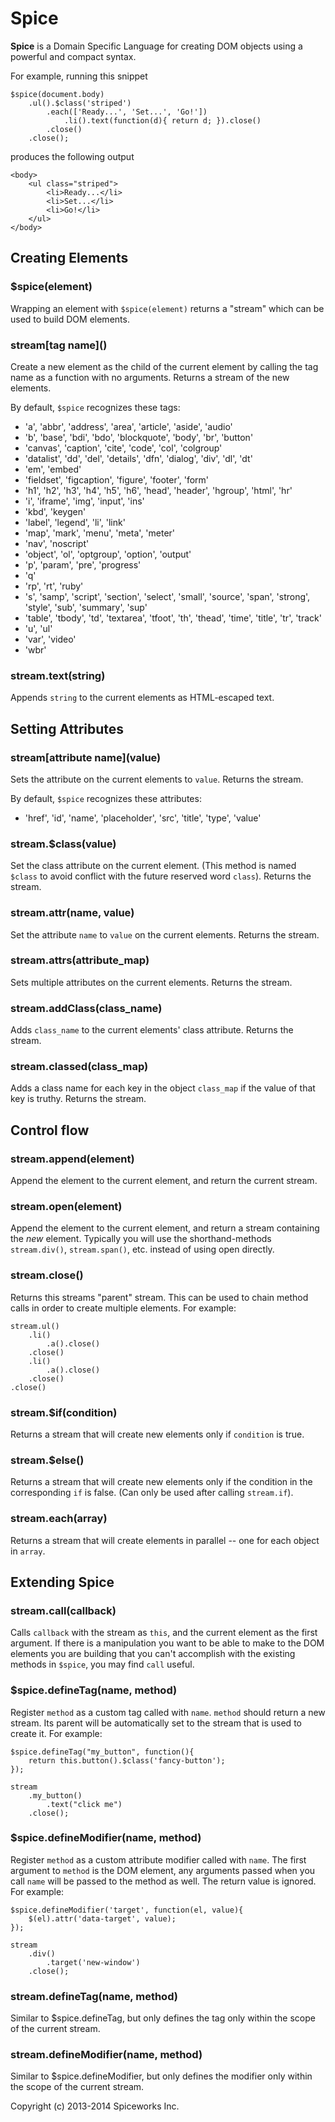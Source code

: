 # Spice

**Spice** is a Domain Specific Language for creating DOM objects using a powerful and compact syntax.

For example, running this snippet

```
$spice(document.body)
	.ul().$class('striped')
		.each(['Ready...', 'Set...', 'Go!'])
			.li().text(function(d){ return d; }).close()
		.close()
	.close();
```

produces the following output

```
<body>
	<ul class="striped">
		<li>Ready...</li>
		<li>Set...</li>
		<li>Go!</li>
	</ul>
</body>
```



## Creating Elements

### $spice(element)
Wrapping an element with ```$spice(element)``` returns a "stream" which can be used to build DOM elements.

### stream\[tag name\]()
Create a new element as the child of the current element by calling the tag name as a function with no arguments.
Returns a stream of the new elements.

By default, ```$spice``` recognizes these tags:

* 'a', 'abbr', 'address', 'area', 'article', 'aside', 'audio'
* 'b', 'base', 'bdi', 'bdo', 'blockquote', 'body', 'br', 'button'
* 'canvas', 'caption', 'cite', 'code', 'col', 'colgroup'
* 'datalist', 'dd', 'del', 'details', 'dfn', 'dialog', 'div', 'dl', 'dt'
* 'em', 'embed'
* 'fieldset', 'figcaption', 'figure', 'footer', 'form'
* 'h1', 'h2', 'h3', 'h4', 'h5', 'h6', 'head', 'header', 'hgroup', 'html', 'hr'
* 'i', 'iframe', 'img', 'input', 'ins'
* 'kbd', 'keygen'
* 'label', 'legend', 'li', 'link'
* 'map', 'mark', 'menu', 'meta', 'meter'
* 'nav', 'noscript'
* 'object', 'ol', 'optgroup', 'option', 'output'
* 'p', 'param', 'pre', 'progress'
* 'q'
* 'rp', 'rt', 'ruby'
* 's', 'samp', 'script', 'section', 'select', 'small', 'source', 'span', 'strong', 'style', 'sub', 'summary', 'sup'
* 'table', 'tbody', 'td', 'textarea', 'tfoot', 'th', 'thead', 'time', 'title', 'tr', 'track'
* 'u', 'ul'
* 'var', 'video'
* 'wbr'

### stream.text(string)
Appends ```string``` to the current elements as HTML-escaped text.



## Setting Attributes

### stream\[attribute name\](value)
Sets the attribute on the current elements to ```value```. Returns the stream.

By default, ```$spice``` recognizes these attributes:
* 'href', 'id', 'name', 'placeholder', 'src', 'title', 'type', 'value'

### stream.$class(value)
Set the class attribute on the current element. (This method is named ```$class``` to avoid conflict with the future reserved word ```class```). Returns the stream.

### stream.attr(name, value)
Set the attribute ```name``` to ```value``` on the current elements. Returns the stream.

### stream.attrs(attribute_map)
Sets multiple attributes on the current elements. Returns the stream.

### stream.addClass(class_name)
Adds ```class_name``` to the current elements' class attribute. Returns the stream.

### stream.classed(class_map)
Adds a class name for each key in the object ```class_map``` if the value of that key is truthy. Returns the stream.



## Control flow

### stream.append(element)
Append the element to the current element, and return the current stream.

### stream.open(element)
Append the element to the current element, and return a stream containing the *new* element.
Typically you will use the shorthand-methods ```stream.div()```, ```stream.span()```, etc. instead of using open directly.

### stream.close()
Returns this streams "parent" stream. This can be used to chain method calls in order to create multiple elements.
For example:
```
stream.ul()
	.li()
		.a().close()
	.close()
	.li()
		.a().close()
	.close()
.close()
```

### stream.$if(condition)
Returns a stream that will create new elements only if ```condition``` is true.

### stream.$else()
Returns a stream that will create new elements only if the condition in the corresponding ```if``` is false. (Can only be used after calling ```stream.if```).

### stream.each(array)
Returns a stream that will create elements in parallel -- one for each object in ```array```.



## Extending Spice

### stream.call(callback)
Calls ```callback``` with the stream as ```this```, and the current element as the first argument.
If there is a manipulation you want to be able to make to the DOM elements you are building that you can't accomplish with the existing methods in ```$spice```, you may find ```call``` useful.

### $spice.defineTag(name, method)
Register ```method``` as a custom tag called with ```name```. ```method``` should return a new stream. Its parent will be automatically set to the stream that is used to create it.
For example:
```
$spice.defineTag("my_button", function(){
	return this.button().$class('fancy-button');
});

stream
	.my_button()
		.text("click me")
	.close();
```

### $spice.defineModifier(name, method)
Register ```method``` as a custom attribute modifier called with ```name```. The first argument to ```method``` is the DOM element, any arguments passed when you call ```name``` will be passed to the method as well. The return value is ignored.
For example:
```
$spice.defineModifier('target', function(el, value){
	$(el).attr('data-target', value);
});

stream
	.div()
		.target('new-window')
	.close();
```

### stream.defineTag(name, method)
Similar to $spice.defineTag, but only defines the tag only within the scope of the current stream.

### stream.defineModifier(name, method)
Similar to $spice.defineModifier, but only defines the modifier only within the scope of the current stream.


Copyright (c) 2013-2014 Spiceworks Inc.